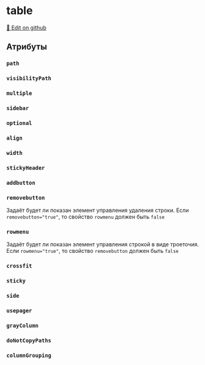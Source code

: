 # table
[:memo: Edit on github](https://github.com/tihonove/vscode-candy-sugar-extensions/edit/master/server/src/SugarElements/DefaultSugarElementInfos/TableElements/table.ts)


## Атрибуты
### `path`

### `visibilityPath`

### `multiple`

### `sidebar`

### `optional`

### `align`

### `width`

### `stickyHeader`

### `addbutton`

### `removebutton`
Задаёт будет ли показан элемент управления удаления строки. Если `removebutton="true"`, то свойство `rowmenu` должен быть `false`

### `rowmenu`
Задаёт будет ли показан элемент управления строкой в виде троеточия. Если `rowmenu="true"`, то свойство `removebutton` должен быть `false`

### `crossfit`

### `sticky`

### `side`

### `usepager`

### `grayColumn`

### `doNotCopyPaths`

### `columnGrouping`

